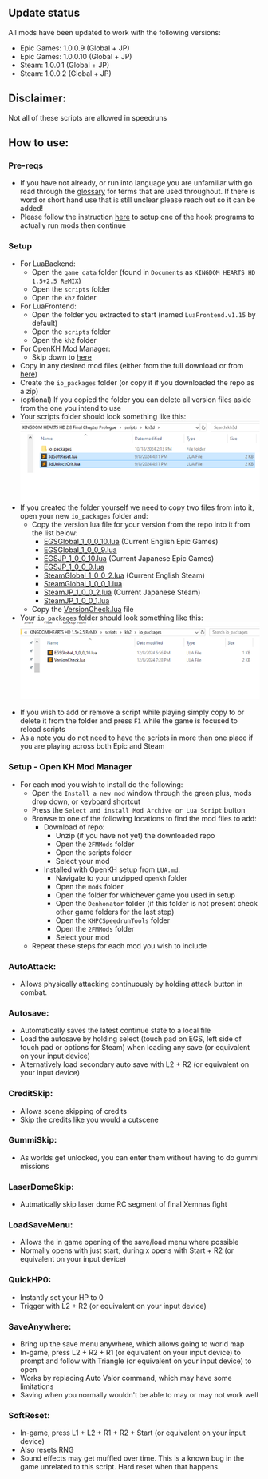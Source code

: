 ## Update status
All mods have been updated to work with the following versions:
- Epic Games: 1.0.0.9 (Global + JP)
- Epic Games: 1.0.0.10 (Global + JP)
- Steam: 1.0.0.1 (Global + JP)
- Steam: 1.0.0.2 (Global + JP)

## Disclaimer:
Not all of these scripts are allowed in speedruns

## How to use:

### Pre-reqs
- If you have not already, or run into language you are unfamiliar with go read through the [glossary](GLOSSARY.md) for terms that are used throughout. If there is word or short hand use that is still unclear please reach out so it can be added!
- Please follow the instruction [here](../LUA.md) to setup one of the hook programs to actually run mods then continue

### Setup
- For LuaBackend:
    - Open the `game data` folder (found in `Documents` as `KINGDOM HEARTS HD 1.5+2.5 ReMIX`)
    - Open the `scripts` folder
    - Open the `kh2` folder
- For LuaFrontend:
    - Open the folder you extracted to start (named `LuaFrontend.v1.15` by default)
    - Open the `scripts` folder
    - Open the `kh2` folder
- For OpenKH Mod Manager:
    - Skip down to [here](#omm_skip)
- Copy in any desired mod files (either from the full download or from [here](scripts))
- Create the `io_packages` folder (or copy it if you downloaded the repo as a zip)
- (optional) If you copied the folder you can delete all version files aside from the one you intend to use
- Your scripts folder should look something like this:  
![image](../images/game_scripts.png)
- If you created the folder yourself we need to copy two files from into it, open your new `io_packages` folder and:
    - Copy the version lua file for your version from the repo into it from the list below:
        - [EGSGlobal_1_0_0_10.lua](scripts/io_packages/EGSGlobal_1_0_0_10.lua) (Current English Epic Games)
        - [EGSGlobal_1_0_0_9.lua](scripts/io_packages/EGSGlobal_1_0_0_9.lua)
        - [EGSJP_1_0_0_10.lua](scripts/io_packages/EGSJP_1_0_0_10.lua) (Current Japanese Epic Games)
        - [EGSJP_1_0_0_9.lua](scripts/io_packages/EGSJP_1_0_0_9.lua)
        - [SteamGlobal_1_0_0_2.lua](scripts/io_packages/SteamGlobal_1_0_0_2.lua) (Current English Steam)
        - [SteamGlobal_1_0_0_1.lua](scripts/io_packages/SteamGlobal_1_0_0_1.lua)
        - [SteamJP_1_0_0_2.lua](scripts/io_packages/SteamJP_1_0_0_2.lua) (Current Japanese Steam)
        - [SteamJP_1_0_0_1.lua](scripts/io_packages/SteamJP_1_0_0_1.lua)
    - Copy the [VersionCheck.lua](scripts/io_packages/VersionCheck.lua) file
- Your `io_packages` folder should look something like this:  
![image](../images/versioned_io_packages.png)

* If you wish to add or remove a script while playing simply copy to or delete it from the folder and press `F1` while the game is focused to reload scripts
* As a note you do not need to have the scripts in more than one place if you are playing across both Epic and Steam

### <a name="omm_skip"></a> Setup - Open KH Mod Manager
- For each mod you wish to install do the following:
    - Open the `Install a new mod` window through the green plus, mods drop down, or keyboard shortcut
    - Press the `Select and install Mod Archive or Lua Script` button
    - Browse to one of the following locations to find the mod files to add:
        - Download of repo:
            - Unzip (if you have not yet) the downloaded repo
            - Open the `2FMMods` folder
            - Open the scripts folder
            - Select your mod
        - Installed with OpenKH setup from `LUA.md`:
            - Navigate to your unzipped `openkh` folder
            - Open the `mods` folder
            - Open the folder for whichever game you used in setup
            - Open the `Denhonator` folder (if this folder is not present check other game folders for the last step)
            - Open the `KHPCSpeedrunTools` folder
            - Open the `2FMMods` folder
            - Select your mod
    - Repeat these steps for each mod you wish to include

### AutoAttack:
- Allows physically attacking continuously by holding attack button in combat.

### Autosave:
- Automatically saves the latest continue state to a local file
- Load the autosave by holding select (touch pad on EGS, left side of touch pad or options for Steam) when loading any save (or equivalent on your input device)
- Alternatively load secondary auto save with L2 + R2 (or equivalent on your input device)

### CreditSkip:
- Allows scene skipping of credits
- Skip the credits like you would a cutscene

### GummiSkip:
- As worlds get unlocked, you can enter them without having to do gummi missions

### LaserDomeSkip:
- Autmatically skip laser dome RC segment of final Xemnas fight

### LoadSaveMenu:
- Allows the in game opening of the save/load menu where possible
- Normally opens with just start, during x opens with Start + R2 (or equivalent on your input device)

### QuickHP0:
- Instantly set your HP to 0
- Trigger with L2 + R2 (or equivalent on your input device)

### SaveAnywhere:
- Bring up the save menu anywhere, which allows going to world map
- In-game, press L2 + R2 + R1 (or equivalent on your input device) to prompt and follow with Triangle (or equivalent on your input device) to open
- Works by replacing Auto Valor command, which may have some limitations
- Saving when you normally wouldn't be able to may or may not work well

### SoftReset:
- In-game, press L1 + L2 + R1 + R2 + Start (or equivalent on your input device)
- Also resets RNG
- Sound effects may get muffled over time. This is a known bug in the game unrelated to this script. Hard reset when that happens.
